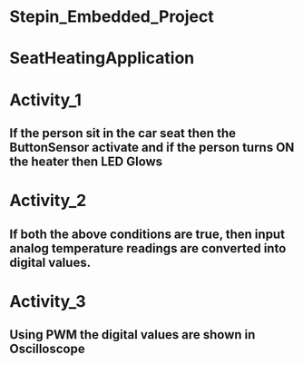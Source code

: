 # Stepin_Embedded_Project
# SeatHeatingApplication

# Activity_1

## If the person sit in the car seat then the ButtonSensor activate and if the person turns ON the heater then LED Glows

# Activity_2
## If both the above conditions are true, then input analog temperature readings are converted into digital values.


# Activity_3

## Using PWM the digital values are shown in Oscilloscope
